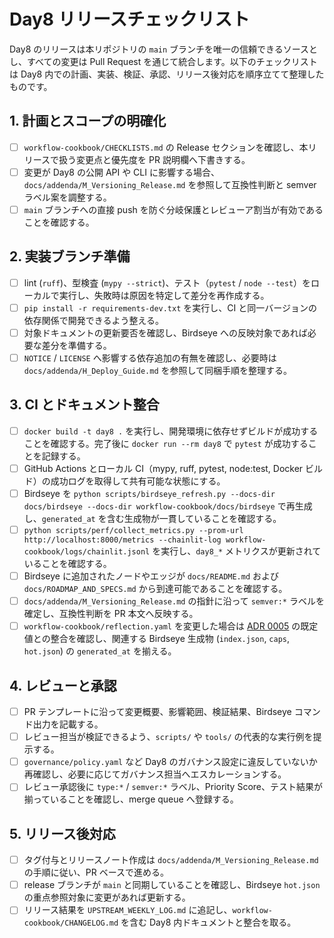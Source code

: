 # Day8 リリースチェックリスト

Day8 のリリースは本リポジトリの `main` ブランチを唯一の信頼できるソースとし、すべての変更は Pull Request を通じて統合します。以下のチェックリストは Day8 内での計画、実装、検証、承認、リリース後対応を順序立てて整理したものです。

## 1. 計画とスコープの明確化
- [ ] `workflow-cookbook/CHECKLISTS.md` の Release セクションを確認し、本リリースで扱う変更点と優先度を PR 説明欄へ下書きする。
- [ ] 変更が Day8 の公開 API や CLI に影響する場合、`docs/addenda/M_Versioning_Release.md` を参照して互換性判断と semver ラベル案を調整する。
- [ ] `main` ブランチへの直接 push を防ぐ分岐保護とレビューア割当が有効であることを確認する。

## 2. 実装ブランチ準備
- [ ] lint (`ruff`)、型検査 (`mypy --strict`)、テスト（`pytest` / `node --test`）をローカルで実行し、失敗時は原因を特定して差分を再作成する。
- [ ] `pip install -r requirements-dev.txt` を実行し、CI と同一バージョンの依存関係で開発できるよう整える。
- [ ] 対象ドキュメントの更新要否を確認し、Birdseye への反映対象であれば必要な差分を準備する。
- [ ] `NOTICE` / `LICENSE` へ影響する依存追加の有無を確認し、必要時は `docs/addenda/H_Deploy_Guide.md` を参照して同梱手順を整理する。

## 3. CI とドキュメント整合
- [ ] `docker build -t day8 .` を実行し、開発環境に依存せずビルドが成功することを確認する。完了後に `docker run --rm day8` で `pytest` が成功することを記録する。
- [ ] GitHub Actions とローカル CI（mypy, ruff, pytest, node:test, Docker ビルド）の成功ログを取得して共有可能な状態にする。
- [ ] Birdseye を `python scripts/birdseye_refresh.py --docs-dir docs/birdseye --docs-dir workflow-cookbook/docs/birdseye` で再生成し、`generated_at` を含む生成物が一貫していることを確認する。
- [ ] `python scripts/perf/collect_metrics.py --prom-url http://localhost:8000/metrics --chainlit-log workflow-cookbook/logs/chainlit.jsonl` を実行し、`day8_*` メトリクスが更新されていることを確認する。
- [ ] Birdseye に追加されたノードやエッジが `docs/README.md` および `docs/ROADMAP_AND_SPECS.md` から到達可能であることを確認する。
- [ ] `docs/addenda/M_Versioning_Release.md` の指針に沿って `semver:*` ラベルを確定し、互換性判断を PR 本文へ反映する。
- [ ] `workflow-cookbook/reflection.yaml` を変更した場合は [ADR 0005](adr/0005-reflection-manifest.md) の既定値との整合を確認し、関連する Birdseye 生成物 (`index.json`, `caps`, `hot.json`) の `generated_at` を揃える。

## 4. レビューと承認
- [ ] PR テンプレートに沿って変更概要、影響範囲、検証結果、Birdseye コマンド出力を記載する。
- [ ] レビュー担当が検証できるよう、`scripts/` や `tools/` の代表的な実行例を提示する。
- [ ] `governance/policy.yaml` など Day8 のガバナンス設定に違反していないか再確認し、必要に応じてガバナンス担当へエスカレーションする。
- [ ] レビュー承認後に `type:*` / `semver:*` ラベル、Priority Score、テスト結果が揃っていることを確認し、merge queue へ登録する。

## 5. リリース後対応
- [ ] タグ付与とリリースノート作成は `docs/addenda/M_Versioning_Release.md` の手順に従い、PR ベースで進める。
- [ ] release ブランチが `main` と同期していることを確認し、Birdseye `hot.json` の重点参照対象に変更があれば更新する。
- [ ] リリース結果を `UPSTREAM_WEEKLY_LOG.md` に追記し、`workflow-cookbook/CHANGELOG.md` を含む Day8 内ドキュメントと整合を取る。
